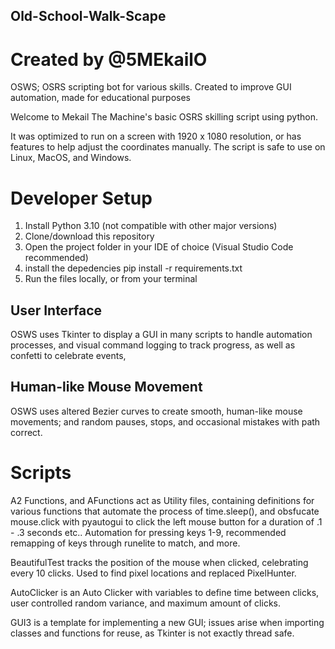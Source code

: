 ## Old-School-Walk-Scape 
# Created by @5MEkailO

OSWS; OSRS scripting bot for various skills. Created to improve GUI automation, made for educational purposes

Welcome to Mekail The Machine's basic OSRS skilling script using python.

It was optimized to run on a screen with 1920 x 1080 resolution, or has features to help adjust the coordinates manually.
The script is safe to use on Linux, MacOS, and Windows.

# Developer Setup <img height=20/>

1. Install Python 3.10 (not compatible with other major versions)
2. Clone/download this repository
3. Open the project folder in your IDE of choice (Visual Studio Code recommended)
4. install the depedencies pip install -r requirements.txt
5. Run the files locally, or from your terminal

## User Interface

OSWS uses Tkinter to display a GUI in many scripts to handle automation processes, and visual command logging to track progress, as well as confetti to celebrate events,

## Human-like Mouse Movement
OSWS uses altered Bezier curves to create smooth, human-like mouse movements; and random pauses, stops, and occasional mistakes with path correct. 

# Scripts

A2 Functions, and AFunctions act as Utility files, containing definitions for various functions that automate the process of time.sleep(),
and obsfucate mouse.click with pyautogui to click the left mouse button for a duration of .1 - .3 seconds etc..
Automation for pressing keys 1-9, recommended remapping of keys through runelite to match, and more.

BeautifulTest tracks the position of the mouse when clicked, celebrating every 10 clicks. Used to find pixel locations and replaced PixelHunter.

AutoClicker is an Auto Clicker with variables to define time between clicks, user controlled random variance, and maximum amount of clicks.

GUI3 is a template for implementing a new GUI; issues arise when importing classes and functions for reuse, as Tkinter is not exactly thread safe.

